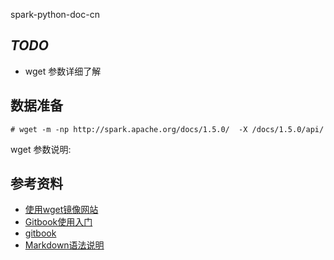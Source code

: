 spark-python-doc-cn

## *TODO*

- wget 参数详细了解

## 数据准备

    # wget -m -np http://spark.apache.org/docs/1.5.0/  -X /docs/1.5.0/api/

wget 参数说明:



## 参考资料
- [使用wget镜像网站](http://myeyeofjava.iteye.com/blog/2172804)
- [Gitbook使用入门](http://wanqingwong.com/gitbook-zh)
- [gitbook](https://github.com/GitbookIO/gitbook)
- [Markdown语法说明](http://wowubuntu.com/markdown/)
